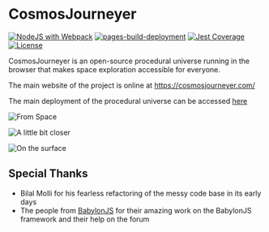 # CosmosJourneyer

[![NodeJS with Webpack](https://github.com/BarthPaleologue/planetEngine/actions/workflows/webpack.yml/badge.svg)](https://github.com/BarthPaleologue/planetEngine/actions/workflows/webpack.yml)
[![pages-build-deployment](https://github.com/BarthPaleologue/planetEngine/actions/workflows/pages/pages-build-deployment/badge.svg)](https://github.com/BarthPaleologue/planetEngine/actions/workflows/pages/pages-build-deployment)
[![Jest Coverage](https://github.com/BarthPaleologue/CosmosJourneyer/actions/workflows/tests.yml/badge.svg)](https://github.com/BarthPaleologue/CosmosJourneyer/actions/workflows/tests.yml)
[![License](https://img.shields.io/github/license/BarthPaleologue/planetEngine)](./LICENSE.md)

CosmosJourneyer is an open-source procedural universe running in the browser that makes space exploration accessible for everyone.

The main website of the project is online at https://cosmosjourneyer.com/

The main deployment of the procedural universe can be accessed [here](https://barthpaleologue.github.io/CosmosJourneyer/dist/)

![From Space](./coverImages/space.png)

![A little bit closer](./coverImages/moon.png)

![On the surface](./coverImages/ground.png)

## Special Thanks

- Bilal Molli for his fearless refactoring of the messy code base in its early days
- The people from [BabylonJS](https://www.babylonjs.com/) for their amazing work on the BabylonJS framework and their help on the forum